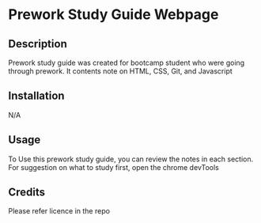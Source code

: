 # Prework Study Guide Webpage

## Description

Prework study guide was created for bootcamp student who were going through prework. It contents note on HTML, CSS, Git, and Javascript

## Installation

N/A

## Usage

To Use this prework study guide, you can review the notes in each section. For suggestion on what to study first, open the chrome devTools  


## Credits

Please refer licence in the repo
